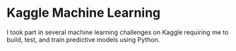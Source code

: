 # Kaggle Machine Learning

I took part in several machine learning challenges on Kaggle requiring me to build, test, and train predictive models using Python.
